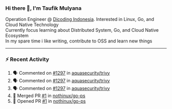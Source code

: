 ### Hi there 👋, I'm Taufik Mulyana
Operation Engineer @ [Dicoding Indonesia](https://www.dicoding.com). Interested in Linux, Go, and Cloud Native Technology  
Currently focus learning about Distributed System, Go, and Cloud Native Ecosystem  
In my spare time i like writing, contribute to OSS and learn new things  

---
### :zap: Recent Activity
<!--START_SECTION:activity-->
1. 🗣 Commented on [#1297](https://github.com/aquasecurity/trivy/issues/1297) in [aquasecurity/trivy](https://github.com/aquasecurity/trivy)
2. 🗣 Commented on [#1297](https://github.com/aquasecurity/trivy/issues/1297) in [aquasecurity/trivy](https://github.com/aquasecurity/trivy)
3. 🗣 Commented on [#1297](https://github.com/aquasecurity/trivy/issues/1297) in [aquasecurity/trivy](https://github.com/aquasecurity/trivy)
4. 🎉 Merged PR [#1](https://github.com/nothinux/go-ps/pull/1) in [nothinux/go-ps](https://github.com/nothinux/go-ps)
5. 💪 Opened PR [#1](https://github.com/nothinux/go-ps/pull/1) in [nothinux/go-ps](https://github.com/nothinux/go-ps)
<!--END_SECTION:activity-->

